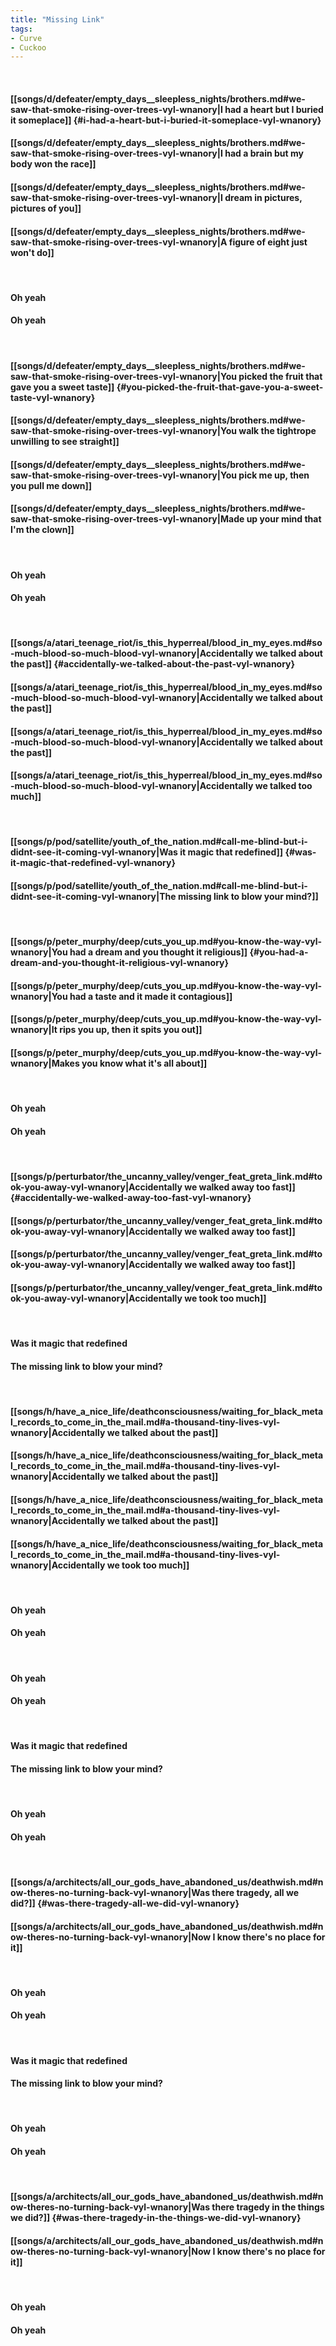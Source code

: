 ```yaml
---
title: "Missing Link"
tags:
- Curve
- Cuckoo
---
```

&nbsp;
#### [[songs/d/defeater/empty_days__sleepless_nights/brothers.md#we-saw-that-smoke-rising-over-trees-vyl-wnanory|I had a heart but I buried it someplace]] {#i-had-a-heart-but-i-buried-it-someplace-vyl-wnanory}
#### [[songs/d/defeater/empty_days__sleepless_nights/brothers.md#we-saw-that-smoke-rising-over-trees-vyl-wnanory|I had a brain but my body won the race]]
#### [[songs/d/defeater/empty_days__sleepless_nights/brothers.md#we-saw-that-smoke-rising-over-trees-vyl-wnanory|I dream in pictures, pictures of you]]
#### [[songs/d/defeater/empty_days__sleepless_nights/brothers.md#we-saw-that-smoke-rising-over-trees-vyl-wnanory|A figure of eight just won't do]]
&nbsp;
#### Oh yeah
#### Oh yeah
&nbsp;
#### [[songs/d/defeater/empty_days__sleepless_nights/brothers.md#we-saw-that-smoke-rising-over-trees-vyl-wnanory|You picked the fruit that gave you a sweet taste]] {#you-picked-the-fruit-that-gave-you-a-sweet-taste-vyl-wnanory}
#### [[songs/d/defeater/empty_days__sleepless_nights/brothers.md#we-saw-that-smoke-rising-over-trees-vyl-wnanory|You walk the tightrope unwilling to see straight]]
#### [[songs/d/defeater/empty_days__sleepless_nights/brothers.md#we-saw-that-smoke-rising-over-trees-vyl-wnanory|You pick me up, then you pull me down]]
#### [[songs/d/defeater/empty_days__sleepless_nights/brothers.md#we-saw-that-smoke-rising-over-trees-vyl-wnanory|Made up your mind that I'm the clown]]
&nbsp;
#### Oh yeah
#### Oh yeah
&nbsp;
#### [[songs/a/atari_teenage_riot/is_this_hyperreal/blood_in_my_eyes.md#so-much-blood-so-much-blood-vyl-wnanory|Accidentally we talked about the past]] {#accidentally-we-talked-about-the-past-vyl-wnanory}
#### [[songs/a/atari_teenage_riot/is_this_hyperreal/blood_in_my_eyes.md#so-much-blood-so-much-blood-vyl-wnanory|Accidentally we talked about the past]]
#### [[songs/a/atari_teenage_riot/is_this_hyperreal/blood_in_my_eyes.md#so-much-blood-so-much-blood-vyl-wnanory|Accidentally we talked about the past]]
#### [[songs/a/atari_teenage_riot/is_this_hyperreal/blood_in_my_eyes.md#so-much-blood-so-much-blood-vyl-wnanory|Accidentally we talked too much]]
&nbsp;
#### [[songs/p/pod/satellite/youth_of_the_nation.md#call-me-blind-but-i-didnt-see-it-coming-vyl-wnanory|Was it magic that redefined]] {#was-it-magic-that-redefined-vyl-wnanory}
#### [[songs/p/pod/satellite/youth_of_the_nation.md#call-me-blind-but-i-didnt-see-it-coming-vyl-wnanory|The missing link to blow your mind?]]
&nbsp;
#### [[songs/p/peter_murphy/deep/cuts_you_up.md#you-know-the-way-vyl-wnanory|You had a dream and you thought it religious]] {#you-had-a-dream-and-you-thought-it-religious-vyl-wnanory}
#### [[songs/p/peter_murphy/deep/cuts_you_up.md#you-know-the-way-vyl-wnanory|You had a taste and it made it contagious]]
#### [[songs/p/peter_murphy/deep/cuts_you_up.md#you-know-the-way-vyl-wnanory|It rips you up, then it spits you out]]
#### [[songs/p/peter_murphy/deep/cuts_you_up.md#you-know-the-way-vyl-wnanory|Makes you know what it's all about]]
&nbsp;
#### Oh yeah
#### Oh yeah
&nbsp;
#### [[songs/p/perturbator/the_uncanny_valley/venger_feat_greta_link.md#took-you-away-vyl-wnanory|Accidentally we walked away too fast]] {#accidentally-we-walked-away-too-fast-vyl-wnanory}
#### [[songs/p/perturbator/the_uncanny_valley/venger_feat_greta_link.md#took-you-away-vyl-wnanory|Accidentally we walked away too fast]]
#### [[songs/p/perturbator/the_uncanny_valley/venger_feat_greta_link.md#took-you-away-vyl-wnanory|Accidentally we walked away too fast]]
#### [[songs/p/perturbator/the_uncanny_valley/venger_feat_greta_link.md#took-you-away-vyl-wnanory|Accidentally we took too much]]
&nbsp;
#### Was it magic that redefined
#### The missing link to blow your mind?
&nbsp;
#### [[songs/h/have_a_nice_life/deathconsciousness/waiting_for_black_metal_records_to_come_in_the_mail.md#a-thousand-tiny-lives-vyl-wnanory|Accidentally we talked about the past]]
#### [[songs/h/have_a_nice_life/deathconsciousness/waiting_for_black_metal_records_to_come_in_the_mail.md#a-thousand-tiny-lives-vyl-wnanory|Accidentally we talked about the past]]
#### [[songs/h/have_a_nice_life/deathconsciousness/waiting_for_black_metal_records_to_come_in_the_mail.md#a-thousand-tiny-lives-vyl-wnanory|Accidentally we talked about the past]]
#### [[songs/h/have_a_nice_life/deathconsciousness/waiting_for_black_metal_records_to_come_in_the_mail.md#a-thousand-tiny-lives-vyl-wnanory|Accidentally we took too much]]
&nbsp;
#### Oh yeah
#### Oh yeah
&nbsp;
#### Oh yeah
#### Oh yeah
&nbsp;
#### Was it magic that redefined
#### The missing link to blow your mind?
&nbsp;
#### Oh yeah
#### Oh yeah
&nbsp;
#### [[songs/a/architects/all_our_gods_have_abandoned_us/deathwish.md#now-theres-no-turning-back-vyl-wnanory|Was there tragedy, all we did?]] {#was-there-tragedy-all-we-did-vyl-wnanory}
#### [[songs/a/architects/all_our_gods_have_abandoned_us/deathwish.md#now-theres-no-turning-back-vyl-wnanory|Now I know there's no place for it]]
&nbsp;
#### Oh yeah
#### Oh yeah
&nbsp;
#### Was it magic that redefined
#### The missing link to blow your mind?
&nbsp;
#### Oh yeah
#### Oh yeah
&nbsp;
#### [[songs/a/architects/all_our_gods_have_abandoned_us/deathwish.md#now-theres-no-turning-back-vyl-wnanory|Was there tragedy in the things we did?]] {#was-there-tragedy-in-the-things-we-did-vyl-wnanory}
#### [[songs/a/architects/all_our_gods_have_abandoned_us/deathwish.md#now-theres-no-turning-back-vyl-wnanory|Now I know there's no place for it]]
&nbsp;
#### Oh yeah
#### Oh yeah
